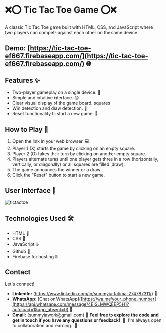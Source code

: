 # ❌⭕ Tic Tac Toe Game ⭕❌

A classic Tic Tac Toe game built with HTML, CSS, and JavaScript where two players can compete against each other on the same device.

## Demo: [https://tic-tac-toe-ef667.firebaseapp.com/](https://tic-tac-toe-ef667.firebaseapp.com/) 🌐

## Features ✨

* Two-player gameplay on a single device. 👥
* Simple and intuitive interface. 😊
* Clear visual display of the game board.  squares
* Win detection and draw detection. 🎉
* Reset functionality to start a new game. 🔄

## How to Play 🚀

1. Open the link in your web browser. 💻
2. Player 1 (X) starts the game by clicking on an empty square.
3. Player 2 (O) takes their turn by clicking on another empty square.
4. Players alternate turns until one player gets three in a row (horizontally, vertically, or diagonally) or all squares are filled (draw).
5. The game announces the winner or a draw.
6. Click the "Reset" button to start a new game.

## User Interface 📸

![tictactoe](https://github.com/user-attachments/assets/2409e1a9-439d-4dcb-8e8d-bc4cbfdcb8dd)

## Technologies Used 🛠️

* HTML 🧱
* CSS 🎨
* JavaScript ☕
* Github 🎯
* Firebase for hosting 🌐

## Contact
Let's connect!
* **LinkedIn:** (https://www.linkedin.com/in/summyia-fatima-274787311/) 🔗
* **WhatsApp:** [Chat on WhatsApp]([https://wa.me/your_phone_number](https://api.whatsapp.com/message/4EISLMWQEEP5H1?autoload=1&app_absent=0) 💬 
* **Gmail:** (summyiawork@gmail.com) 📧
**Feel free to explore the code and get in touch if you have any questions or feedback!**  💬  I'm always open to collaboration and learning.  🤝
